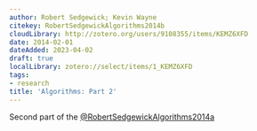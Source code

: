 ```yaml
---
author: Robert Sedgewick; Kevin Wayne
citekey: RobertSedgewickAlgorithms2014b
cloudLibrary: http://zotero.org/users/9108355/items/KEMZ6XFD
date: 2014-02-01
dateAdded: 2023-04-02
draft: true
localLibrary: zotero://select/items/1_KEMZ6XFD
tags:
- research
title: 'Algorithms: Part 2'
---
```


Second part of the [@RobertSedgewickAlgorithms2014a](./%40RobertSedgewickAlgorithms2014a.md)